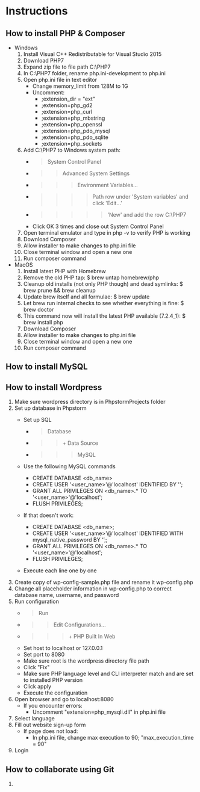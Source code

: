 Instructions
=
**How to install PHP & Composer**
-
+ Windows
    1. Install Visual C++ Redistributable for Visual Studio 2015
    2. Download PHP7
    3. Expand zip file to file path C:\PHP7
    4. In C:\PHP7 folder, rename php.ini-development to php.ini
    5. Open php.ini file in text editor
        * Change memory_limit from 128M to 1G
        * Uncomment:
            * ;extension_dir = "ext"
            * ;extension=php_gd2
            * ;extension=php_curl
            * ;extension=php_mbstring
            * ;extension=php_openssl
            * ;extension=php_pdo_mysql
            * ;extension=php_pdo_sqlite
            * ;extension=php_sockets
    6. Add C:\PHP7 to Windows system path:
        * >System Control Panel
        * >>Advanced System Settings
        * >>>Environment Variables...
        * >>>>Path row under 'System variables' and click 'Edit...'
        * >>>>>'New' and add the row C:\PHP7
        * Click OK 3 times and close out System Control Panel
    7. Open terminal emulator and type in php -v to verify PHP is working
    8. Download Composer
    9. Allow installer to make changes to php.ini file
    10. Close terminal window and open a new one
    11. Run composer command 
+ MacOS
    1. Install latest PHP with Homebrew
    2. Remove the old PHP tap: $ brew untap homebrew/php
    3. Cleanup old installs (not only PHP though) and dead symlinks: $ brew prune && brew cleanup
    4. Update brew itself and all formulae: $ brew update
    5. Let brew run internal checks to see whether everything is fine: $ brew doctor
    6. This command now will install the latest PHP available (7.2.4_1): $ brew install php
    7. Download Composer
    8. Allow installer to make changes to php.ini file
    9. Close terminal window and open a new one
    10. Run composer command 
    
**How to install MySQL**
-


**How to install Wordpress**
-
1. Make sure wordpress directory is in PhpstormProjects folder
2. Set up database in Phpstorm
    + Set up SQL
        + >Database
        + >>\+ Data Source
        + >>>MySQL
    + Use the following MySQL commands
        + CREATE DATABASE <db_name>
        + CREATE USER '<user_name>'@'localhost' IDENTIFIED BY '<password>';
        + GRANT ALL PRIVILEGES ON <db_name>.* TO '<user_name>'@'localhost';
        + FLUSH PRIVILEGES; 
        
    + If that doesn't work:
        + CREATE DATABASE <db_name>;
        + CREATE USER '<user_name>'@'localhost' IDENTIFIED WITH mysql_native_password BY ‘<password>’;;
        + GRANT ALL PRIVILEGES ON <db_name>.* TO '<user_name>'@'localhost';
        + FLUSH PRIVILEGES; 
    + Execute each line one by one
3. Create copy of wp-config-sample.php file and rename it wp-config.php
4. Change all placeholder information in wp-config.php to correct database name, username, and password
5. Run configuration
    + >Run
    + >>Edit Configurations...
    + >>> \+ PHP Built In Web
    + Set host to localhost or 127.0.0.1
    + Set port to 8080
    + Make sure root is the wordpress directory file path
    + Click "Fix"
    + Make sure PHP language level and CLI interpreter match and are set to installed PHP version
    + Click apply
    + Execute the configuration
6. Open browser and go to localhost:8080
    + If you encounter errors:
        + Uncomment "extension=php_mysqli.dll" in php.ini file
7. Select language
8. Fill out website sign-up form
    + If page does not load:
        + In php.ini file, change max execution to 90; "max_execution_time = 90"
9. Login


**How to collaborate using Git**
-
1.